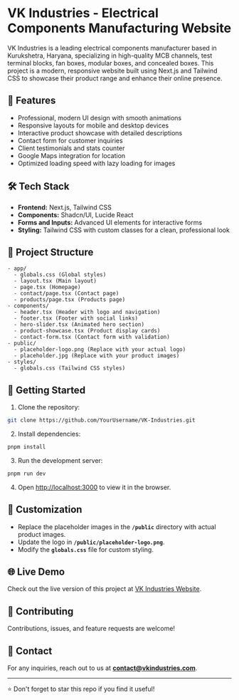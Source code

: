 
# VK Industries - Electrical Components Manufacturing Website

VK Industries is a leading electrical components manufacturer based in Kurukshetra, Haryana, specializing in high-quality MCB channels, test terminal blocks, fan boxes, modular boxes, and concealed boxes. This project is a modern, responsive website built using Next.js and Tailwind CSS to showcase their product range and enhance their online presence.

## 🚀 Features
- Professional, modern UI design with smooth animations
- Responsive layouts for mobile and desktop devices
- Interactive product showcase with detailed descriptions
- Contact form for customer inquiries
- Client testimonials and stats counter
- Google Maps integration for location
- Optimized loading speed with lazy loading for images

## 🛠️ Tech Stack
- **Frontend:** Next.js, Tailwind CSS
- **Components:** Shadcn/UI, Lucide React
- **Forms and Inputs:** Advanced UI elements for interactive forms
- **Styling:** Tailwind CSS with custom classes for a clean, professional look

## 📂 Project Structure
```
- app/
  - globals.css (Global styles)
  - layout.tsx (Main layout)
  - page.tsx (Homepage)
  - contact/page.tsx (Contact page)
  - products/page.tsx (Products page)
- components/
  - header.tsx (Header with logo and navigation)
  - footer.tsx (Footer with social links)
  - hero-slider.tsx (Animated hero section)
  - product-showcase.tsx (Product display cards)
  - contact-form.tsx (Contact form with validation)
- public/
  - placeholder-logo.png (Replace with your actual logo)
  - placeholder.jpg (Replace with your product images)
- styles/
  - globals.css (Tailwind CSS styles)
```

## 📝 Getting Started
1. Clone the repository:
```bash
git clone https://github.com/YourUsername/VK-Industries.git
```
2. Install dependencies:
```bash
pnpm install
```
3. Run the development server:
```bash
pnpm run dev
```
4. Open [http://localhost:3000](http://localhost:3000) to view it in the browser.

## 📸 Customization
- Replace the placeholder images in the **`/public`** directory with actual product images.
- Update the logo in **`/public/placeholder-logo.png`**.
- Modify the **`globals.css`** file for custom styling.

## 🌐 Live Demo
Check out the live version of this project at [VK Industries Website](https://your-live-site.com).

## 🤝 Contributing
Contributions, issues, and feature requests are welcome!

## 📧 Contact
For any inquiries, reach out to us at **contact@vkindustries.com**.

---

⭐️ Don't forget to star this repo if you find it useful!
